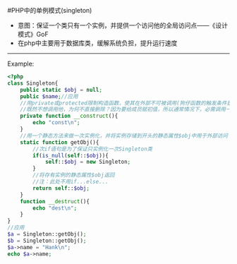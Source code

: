 #PHP中的单例模式(singleton)  
- 意图：保证一个类只有一个实例，并提供一个访问他的全局访问点——《设计模式》GoF  
- 在php中主要用于数据库类，缓解系统负担，提升运行速度  
---
Example:
```php
<?php
class Singleton{
	public static $obj = null;
	public $name;//应用
	//用private或protected限制构造函数，使其在外部不可被调用(狗仔函数的触发条件是当一个对象被实例化时)
	//既然不想调用他，为何不直接删除？因为要给成员赋初值，所以通常情况下，必需调用一次，也就是，要想办法使该类只被实例化一次
	private function __construct(){
		echo "const\n";
	}
	//用一个静态方法来做一次实例化，并将实例存储到开头的静态属性$obj中用于外部访问
	static function getObj(){
		//次if语句是为了保证只实例化一次Singleton类
		if(is_null(self::$obj)){
			self::$obj = new Singleton;
		}
		//将存有实例的静态属性$obj返回
		//注：此处不用if...else...
		return self::$obj;
	}
	function __destruct(){
		echo "dest\n";
	}
}
//应用
$a = Singleton::getObj();
$b = Singleton::getObj();
$a->name = "Hank\n";
echo $a->name;
```
